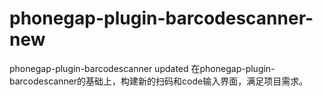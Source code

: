 # phonegap-plugin-barcodescanner-new
phonegap-plugin-barcodescanner updated
在phonegap-plugin-barcodescanner的基础上，构建新的扫码和code输入界面，满足项目需求。
